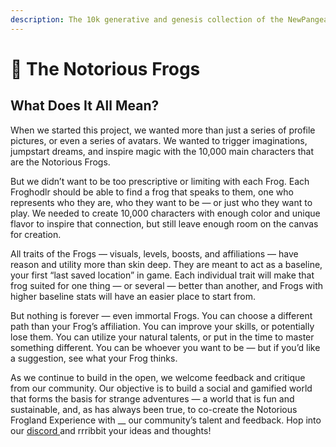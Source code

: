 ```yaml
---
description: The 10k generative and genesis collection of the NewPangea metaverse.
---
```


# 🐸 The Notorious Frogs

## What Does It All Mean?&#x20;

When we started this project, we wanted more than just a series of profile pictures, or even a series of avatars. We wanted to trigger imaginations, jumpstart dreams, and inspire magic with the 10,000 main characters that are the Notorious Frogs.

But we didn’t want to be too prescriptive or limiting with each Frog. Each Froghodlr should be able to find a frog that speaks to them, one who represents who they are, who they want to be — or just who they want to play. We needed to create 10,000 characters with enough color and unique flavor to inspire that connection, but still leave enough room on the canvas for creation.&#x20;

All traits of the Frogs — visuals, levels, boosts, and affiliations — have reason and utility more than skin deep. They are meant to act as a baseline, your first “last saved location” in game. Each individual trait will make that frog suited for one thing — or several — better than another, and Frogs with higher baseline stats will have an easier place to start from.

But nothing is forever — even immortal Frogs. You can choose a different path than your Frog’s affiliation. You can improve your skills, or potentially lose them. You can utilize your natural talents, or put in the time to master something different. You can be whoever you want to be — but if you’d like a suggestion, see what your Frog thinks.

As we continue to build in the open, we welcome feedback and critique from our community. Our objective is to build a social and gamified world that forms the basis for strange adventures — a world that is fun and sustainable, and, as has always been true, to co-create the Notorious Frogland Experience with __ our community’s talent and feedback. Hop into our [discord ](https://discord.gg/frogland)and rrribbit your ideas and thoughts!
